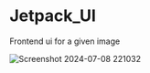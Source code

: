 # Jetpack_UI
Frontend ui for a given image



![Screenshot 2024-07-08 221032](https://github.com/Piyush-1707/Jetpack_UI/assets/173790871/3334c23b-a6c3-480e-bdc4-4ed3ef79bf15)
